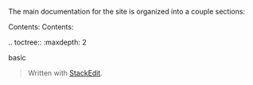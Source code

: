 
The main documentation for the site is organized into a couple sections:

Contents:
Contents:

.. toctree::
   :maxdepth: 2
   
   basic

   
> Written with [StackEdit](https://stackedit.io/).
<!--stackedit_data:
eyJoaXN0b3J5IjpbMTY5MjMwOTQ1MywxNDQ3NTQ4Mjg0LDIxMD
g0NTg5NjAsLTE5MTkyNDM4NjddfQ==
-->